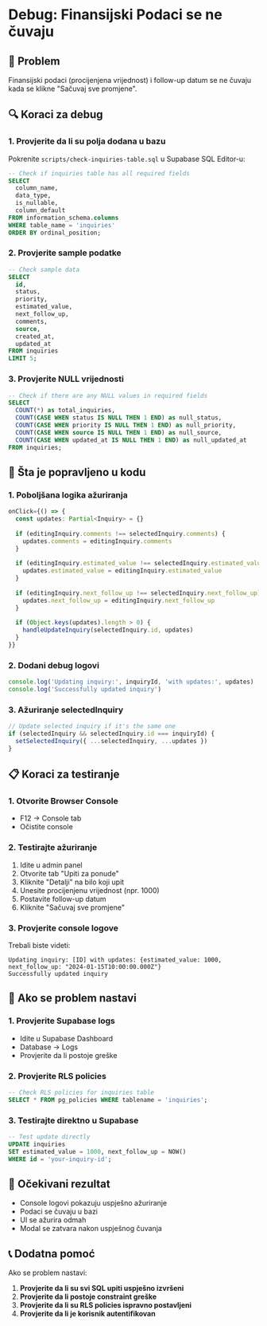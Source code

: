 # Debug: Finansijski Podaci se ne čuvaju

## 🚨 Problem
Finansijski podaci (procijenjena vrijednost) i follow-up datum se ne čuvaju kada se klikne "Sačuvaj sve promjene".

## 🔍 Koraci za debug

### 1. **Provjerite da li su polja dodana u bazu**
Pokrenite `scripts/check-inquiries-table.sql` u Supabase SQL Editor-u:

```sql
-- Check if inquiries table has all required fields
SELECT 
  column_name,
  data_type,
  is_nullable,
  column_default
FROM information_schema.columns 
WHERE table_name = 'inquiries' 
ORDER BY ordinal_position;
```

### 2. **Provjerite sample podatke**
```sql
-- Check sample data
SELECT 
  id,
  status,
  priority,
  estimated_value,
  next_follow_up,
  comments,
  source,
  created_at,
  updated_at
FROM inquiries 
LIMIT 5;
```

### 3. **Provjerite NULL vrijednosti**
```sql
-- Check if there are any NULL values in required fields
SELECT 
  COUNT(*) as total_inquiries,
  COUNT(CASE WHEN status IS NULL THEN 1 END) as null_status,
  COUNT(CASE WHEN priority IS NULL THEN 1 END) as null_priority,
  COUNT(CASE WHEN source IS NULL THEN 1 END) as null_source,
  COUNT(CASE WHEN updated_at IS NULL THEN 1 END) as null_updated_at
FROM inquiries;
```

## 🔧 Šta je popravljeno u kodu

### 1. **Poboljšana logika ažuriranja**
```typescript
onClick={() => {
  const updates: Partial<Inquiry> = {}
  
  if (editingInquiry.comments !== selectedInquiry.comments) {
    updates.comments = editingInquiry.comments
  }
  
  if (editingInquiry.estimated_value !== selectedInquiry.estimated_value) {
    updates.estimated_value = editingInquiry.estimated_value
  }
  
  if (editingInquiry.next_follow_up !== selectedInquiry.next_follow_up) {
    updates.next_follow_up = editingInquiry.next_follow_up
  }
  
  if (Object.keys(updates).length > 0) {
    handleUpdateInquiry(selectedInquiry.id, updates)
  }
}}
```

### 2. **Dodani debug logovi**
```typescript
console.log('Updating inquiry:', inquiryId, 'with updates:', updates)
console.log('Successfully updated inquiry')
```

### 3. **Ažuriranje selectedInquiry**
```typescript
// Update selected inquiry if it's the same one
if (selectedInquiry && selectedInquiry.id === inquiryId) {
  setSelectedInquiry({ ...selectedInquiry, ...updates })
}
```

## 📋 Koraci za testiranje

### 1. **Otvorite Browser Console**
- F12 → Console tab
- Očistite console

### 2. **Testirajte ažuriranje**
1. Idite u admin panel
2. Otvorite tab "Upiti za ponude"
3. Kliknite "Detalji" na bilo koji upit
4. Unesite procijenjenu vrijednost (npr. 1000)
5. Postavite follow-up datum
6. Kliknite "Sačuvaj sve promjene"

### 3. **Provjerite console logove**
Trebali biste videti:
```
Updating inquiry: [ID] with updates: {estimated_value: 1000, next_follow_up: "2024-01-15T10:00:00.000Z"}
Successfully updated inquiry
```

## 🚨 Ako se problem nastavi

### 1. **Provjerite Supabase logs**
- Idite u Supabase Dashboard
- Database → Logs
- Provjerite da li postoje greške

### 2. **Provjerite RLS policies**
```sql
-- Check RLS policies for inquiries table
SELECT * FROM pg_policies WHERE tablename = 'inquiries';
```

### 3. **Testirajte direktno u Supabase**
```sql
-- Test update directly
UPDATE inquiries 
SET estimated_value = 1000, next_follow_up = NOW()
WHERE id = 'your-inquiry-id';
```

## 🎯 Očekivani rezultat

- Console logovi pokazuju uspješno ažuriranje
- Podaci se čuvaju u bazi
- UI se ažurira odmah
- Modal se zatvara nakon uspješnog čuvanja

## 📞 Dodatna pomoć

Ako se problem nastavi:
1. **Provjerite da li su svi SQL upiti uspješno izvršeni**
2. **Provjerite da li postoje constraint greške**
3. **Provjerite da li su RLS policies ispravno postavljeni**
4. **Provjerite da li je korisnik autentifikovan** 